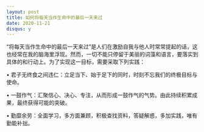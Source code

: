 ```yaml
---
layout: post
title: 如何将每天当作生命中的最后一天来过
date: 2020-11-21
disqus: y
---
```


“将每天当作生命中的最后一天来过”是人们在激励自我与他人时常常提起的话，这也经常在我的脑海里浮现。然而，一切不能只停留于美丽的词藻和语言，要落实到具体的和行动上。为了实现这一目标，需要采取下列实践：

• 君子无终食之间违仁：立足当下、始于足下的同时，时刻不忘我们的终极目标与使命。

• 一鼓作气：汇聚信心、决心、专注，从而形成一鼓作气的气势。由此持续积累成果，最终获得可能的突破。

• 勤靡余劳：全面学习，多方面兼顾，积极查找资料，答疑解惑，多加实践，唯有勤能补拙。
